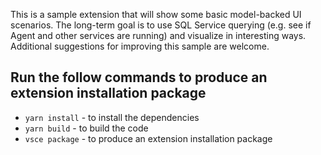 This is a sample extension that will show some basic model-backed UI scenarios. The long-term goal is to use SQL Service querying (e.g. see if Agent and other services are running) and visualize in interesting ways. Additional suggestions for improving this sample are welcome.

## Run the follow commands to produce an extension installation package

- `yarn install` - to install the dependencies
- `yarn build` - to build the code
- `vsce package` - to produce an extension installation package
